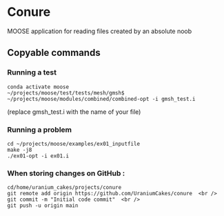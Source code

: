 # Conure
MOOSE application for reading files created by an absolute noob


## Copyable commands 
### Running a test
```
conda activate moose  
~/projects/moose/test/tests/mesh/gmsh$ ~/projects/moose/modules/combined/combined-opt -i gmsh_test.i 
```
(replace gmsh_test.i with the name of your file) <br />

### Running a problem<br />
```
cd ~/projects/moose/examples/ex01_inputfile 
make -j8 
./ex01-opt -i ex01.i 
```
### When storing changes on GitHub : 
```
cd/home/uranium_cakes/projects/conure
git remote add origin https://github.com/UraniumCakes/conure  <br />
git commit -m "Initial code commit"  <br />
git push -u origin main
```
